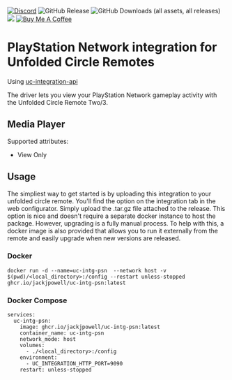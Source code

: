 [![Discord](https://badgen.net/discord/online-members/zGVYf58)](https://discord.gg/zGVYf58)
![GitHub Release](https://img.shields.io/github/v/release/jackjpowell/uc-intg-psn)
![GitHub Downloads (all assets, all releases)](https://img.shields.io/github/downloads/jackjpowell/uc-intg-psn/total)
<a href="#"><img src="https://img.shields.io/maintenance/yes/2025.svg"></a>
[![Buy Me A Coffee](https://img.shields.io/badge/Buy_Me_A_Coffee&nbsp;☕-FFDD00?logo=buy-me-a-coffee&logoColor=white&labelColor=grey)](https://buymeacoffee.com/jackpowell)

# PlayStation Network integration for Unfolded Circle Remotes

Using [uc-integration-api](https://github.com/aitatoi/integration-python-library)

The driver lets you view your PlayStation Network gameplay activity with the Unfolded Circle Remote Two/3.

## Media Player
Supported attributes:
 - View Only

## Usage
The simpliest way to get started is by uploading this integration to your unfolded circle remote. You'll find the option on the integration tab in the web configurator. Simply upload the .tar.gz file attached to the release. This option is nice and doesn't require a separate docker instance to host the package. However, upgrading is a fully manual process. To help with this, a docker image is also provided that allows you to run it externally from the remote and easily upgrade when new versions are released. 

### Docker
```
docker run -d --name=uc-intg-psn  --network host -v $(pwd)/<local_directory>:/config --restart unless-stopped ghcr.io/jackjpowell/uc-intg-psn:latest
```

### Docker Compose
```
services:
  uc-intg-psn:
    image: ghcr.io/jackjpowell/uc-intg-psn:latest
    container_name: uc-intg-psn
    network_mode: host
    volumes:
      - ./<local_directory>:/config
    environment:
      - UC_INTEGRATION_HTTP_PORT=9090
    restart: unless-stopped
```

